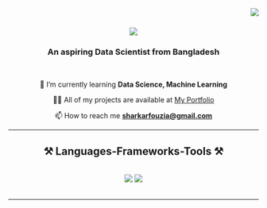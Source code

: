 <img align="right" src="https://visitor-badge.laobi.icu/badge?page_id=fouziasharkar.fouziasharkar" />

<h1 align="center">
    <img src="https://readme-typing-svg.herokuapp.com/?font=Righteous&size=35&center=true&vCenter=true&width=500&height=70&duration=4000&lines=Hi+There!+👋;+I'm+Fouzia+Sharkar!;" />
</h1>

<h3 align="center">An aspiring Data Scientist from Bangladesh </h3>

<br/>

<div align="center">
 
 🌱 I’m currently learning **Data Science, Machine Learning**

👨‍💻 All of my projects are available at [My Portfolio](https://sites.google.com/view/fouziasharkar/home)

📫 How to reach me **sharkarfouzia@gmail.com**

 </div>
 


 <hr/>
 
<h2 align="center">⚒️ Languages-Frameworks-Tools ⚒️</h2>
<br/>
<div align="center">
    <img src="https://skillicons.dev/icons?i=python,mysql,bootstrap,html,css,tailwind" />
    <img src="https://skillicons.dev/icons?i=illustrator,photoshop,wordpress,arduino,tensorflow,opencv,flask," /><br>
</div>

<br/>
<hr/>












